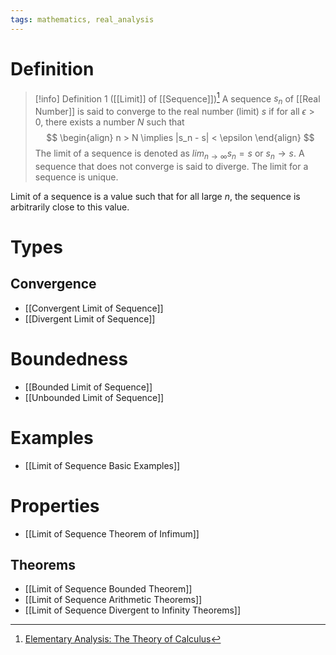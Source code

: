 ```yaml
---
tags: mathematics, real_analysis
---
```


# Definition

> [!info] Definition 1 ([[Limit]] of [[Sequence]])[^1]
> A sequence $s_n$ of [[Real Number]] is said to converge to the real number (limit) $s$ if for all $\epsilon > 0$, there exists a number $N$ such that
> $$
> \begin{align}
> n > N \implies |s_n - s| < \epsilon
> \end{align}
> $$
> The limit of a sequence is denoted as $lim_{n \rightarrow \infty} s_n = s$ or $s_n \rightarrow s$. A sequence that does not converge is said to diverge.
> The limit for a sequence is unique.

Limit of a sequence is a value such that for all large $n$, the sequence is arbitrarily close to this value.

# Types
## Convergence
- [[Convergent Limit of Sequence]]
- [[Divergent Limit of Sequence]]

# Boundedness
- [[Bounded Limit of Sequence]]
- [[Unbounded Limit of Sequence]]

# Examples
- [[Limit of Sequence Basic Examples]]

# Properties
- [[Limit of Sequence Theorem of Infimum]]

## Theorems
- [[Limit of Sequence Bounded Theorem]]
- [[Limit of Sequence Arithmetic Theorems]]
- [[Limit of Sequence Divergent to Infinity Theorems]]

[^1]: [Elementary Analysis: The Theory of Calculus](zotero://open-pdf/library/items/GUY2WR3V?page=47)